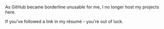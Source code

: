 As GitHub became borderline unusable for me, I no longer host my projects here.

If you've followed a link in my résumé - you're out of luck.
